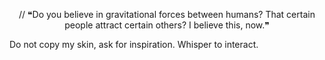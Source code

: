 <p align="center">
// ❝Do you believe in gravitational forces between humans? That certain people attract certain others? I believe this, now.❞ 

Do not copy my skin, ask for inspiration. Whisper to interact.

</p>
